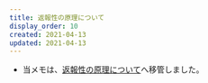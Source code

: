 ```yaml
---
title: 返報性の原理について
display_order: 10
created: 2021-04-13
updated: 2021-04-13
---
```

- 当メモは、[返報性の原理について](https://thinktwice.tech/science/psychology/principle_of_reciprocity/)へ移管しました。

